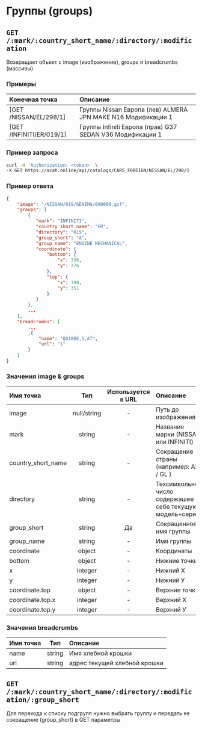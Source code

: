 # Группы (groups)

## `GET /:mark/:country_short_name/:directory/:modification`

Возвращает объект с image (изображение), groups и breadcrumbs (массивы)

### Примеры

| Конечная точка | Описание |
| :---- | :--------------- |
| [GET /NISSAN/EL/298/1] | Группы Nissan Европа (лев) ALMERA JPN MAKE N16 Модификации 1 |
| [GET /INFINITI/ER/019/1] | Группы Infiniti Европа (прав) G37 SEDAN V36 Модификации 1 |

### Пример запроса

```bash
curl -H 'Authorization: <token>' \
-X GET https://acat.online/api/catalogs/CARS_FOREIGN/NISSAN/EL/298/1
```

### Пример ответа

```json
{
    "image": "/NISSAN/019/GENIMG/000000.gif",
    "groups": [
        {
           "mark": "INFINITI",
           "country_short_name": "ER",
           "directory": "019",
           "group_short": "A",
           "group_name": "ENGINE MECHANICAL",
           "coordinate": {
               "bottom": {
                   "x": 336,
                   "y": 376
               },
               "top": {
                   "x": 308,
                   "y": 351
               }
           }
        },
        ...
    ],
    "breadcrumbs": [
        ...
        ,{
            "name": "QG18DE,S,AT",
            "url": "1"
        }
    ]
}
```

### Значения image & groups

| Имя точка | Тип | Используется в URL | Описание |
| :---- | :------: | :------: | :--------------- |
| image | null/string | - | Путь до изображения |
| mark | string | - | Название марки (NISSAN или INFINITI) |
| country_short_name | string | - | Сокращение страны (например: AR / GL ) |
| directory | string | - | Техсимвольное число содержашее в себе текущую модель+серию |
| group_short | string | Да | Сокращенное имя группы |
| group_name | string | - | Имя группы |
| coordinate | object | - | Координаты |
|   bottom | object | - | Нижние точки |
|       x | integer | - | Нижний Х |
|       y | integer | - | Нижний У |
| coordinate.top | object | - | Верхние точки |
| coordinate.top.x | integer | - | Верхний Х |
| coordinate.top.y | integer | - | Верхний У |

### Значения breadcrumbs

| Имя точка | Тип | Описание |
| :---- | :------: | :--------------- |
| name | string | Имя хлебной крошки |
| url | string | адрес текущей хлебной крошки |


## `GET /:mark/:country_short_name/:directory/:modification/:group_short`

Для перехода к списку подгрупп нужно выбрать группу и передать ее сокращение (group_short) в GET параметры